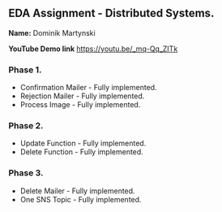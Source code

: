 ## EDA Assignment - Distributed Systems.

__Name:__ Dominik Martynski

__YouTube Demo link__ https://youtu.be/_mq-Qq_ZITk



### Phase 1.


+ Confirmation Mailer - Fully implemented.
+ Rejection Mailer - Fully implemented.
+ Process Image - Fully implemented.

### Phase 2.

+ Update Function - Fully implemented.
+ Delete Function - Fully implemented.

### Phase 3.

+ Delete Mailer - Fully implemented.
+ One SNS Topic - Fully implemented.
